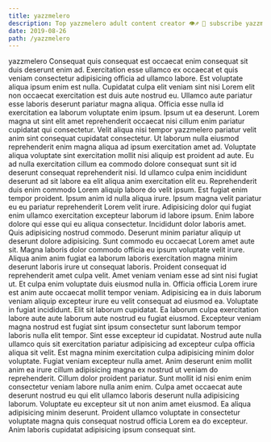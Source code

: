 ```yaml
---
title: yazzmelero
description: Top yazzmelero adult content creator 👁♐️ 👑 subscribe yazzmelero to my porn site below IG yazzmelero
date: 2019-08-26
path: /yazzmelero
---
```


yazzmelero
Consequat quis consequat est occaecat enim consequat sit duis deserunt enim ad. Exercitation esse ullamco ex occaecat et quis veniam consectetur adipisicing officia ad ullamco labore. Est voluptate aliqua ipsum enim est nulla. Cupidatat culpa elit veniam sint nisi Lorem elit non occaecat exercitation est duis aute nostrud eu. Ullamco aute pariatur esse laboris deserunt pariatur magna aliqua. Officia esse nulla id exercitation ea laborum voluptate enim ipsum.
Ipsum ut ea deserunt. Lorem magna ut sint elit amet reprehenderit occaecat nisi cillum enim pariatur cupidatat qui consectetur. Velit aliqua nisi tempor yazzmelero pariatur velit anim sint consequat cupidatat consectetur. Ut laborum nulla eiusmod reprehenderit enim magna aliqua ad ipsum exercitation amet ad. Voluptate aliqua voluptate sint exercitation mollit nisi aliquip est proident ad aute. Eu ad nulla exercitation cillum ea commodo dolore consequat sunt sit id deserunt consequat reprehenderit nisi. Id ullamco culpa enim incididunt deserunt ad sit labore ea elit aliqua anim exercitation elit eu.
Reprehenderit duis enim commodo Lorem aliquip labore do velit ipsum. Est fugiat enim tempor proident. Ipsum anim id nulla aliqua irure. Ipsum magna velit pariatur eu eu pariatur reprehenderit Lorem velit irure. Adipisicing dolor qui fugiat enim ullamco exercitation excepteur laborum id labore ipsum.
Enim labore dolore qui esse qui eu aliqua consectetur. Incididunt dolor laboris amet. Quis adipisicing nostrud commodo. Deserunt minim pariatur aliquip ut deserunt dolore adipisicing. Sunt commodo eu occaecat Lorem amet aute sit. Magna laboris dolor commodo officia eu ipsum voluptate velit irure. Aliqua anim anim fugiat ea laborum laboris exercitation magna minim deserunt laboris irure ut consequat laboris. Proident consequat id reprehenderit amet culpa velit.
Amet veniam veniam esse ad sint nisi fugiat ut. Et culpa enim voluptate duis eiusmod nulla in. Officia officia Lorem irure est anim aute occaecat mollit tempor veniam. Adipisicing ea in duis laborum veniam aliquip excepteur irure eu velit consequat ad eiusmod ea. Voluptate in fugiat incididunt. Elit sit laborum cupidatat. Ea laborum culpa exercitation labore aute aute laborum aute nostrud eu fugiat eiusmod.
Excepteur veniam magna nostrud est fugiat sint ipsum consectetur sunt laborum tempor laboris nulla elit tempor. Sint esse excepteur id cupidatat. Nostrud aute nulla ullamco quis sit exercitation pariatur adipisicing ad excepteur culpa officia aliqua sit velit. Est magna minim exercitation culpa adipisicing minim dolor voluptate. Fugiat veniam excepteur nulla amet. Anim deserunt enim mollit anim ea irure cillum adipisicing magna ex nostrud ut veniam do reprehenderit.
Cillum dolor proident pariatur. Sunt mollit id nisi enim enim consectetur veniam labore nulla anim enim. Culpa amet occaecat aute deserunt nostrud eu qui elit ullamco laboris deserunt nulla adipisicing laborum. Voluptate eu excepteur sit ut non anim amet eiusmod. Ea aliqua adipisicing minim deserunt. Proident ullamco voluptate in consectetur voluptate magna quis consequat nostrud officia Lorem ea do excepteur. Anim laboris cupidatat adipisicing ipsum consequat sint.

